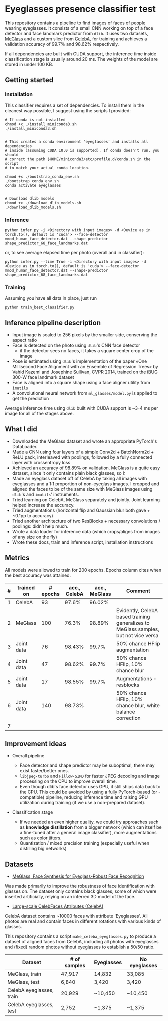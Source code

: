 # Eyeglasses presence classifier test

This repository contains a pipeline to find images of faces of people wearing eyeglasses. It consists of a small CNN working on top of a face detector and face landmark predictor from `dlib`. It uses two datasets, [MeGlass](https://github.com/cleardusk/MeGlass) and a custom slice from [CelebA](http://mmlab.ie.cuhk.edu.hk/projects/CelebA.html), for training and achieves a validation accuracy of 99.7% and 98.62% respectively.

If all dependencies are built with CUDA support, the inference time inside classification stage is usually around 20 ms. The weights of the model are stored in under 100 KB.

## Getting started

### Installation

This classifier requires a set of dependencies. To install them in the cleanest way possible, I suggest using the scripts I provided:
```
# If conda is not installed
chmod +x ./install_miniconda3.sh
./install_miniconda3.sh


# This creates a conda environment 'eyeglasses' and installs all dependencies
# inside (assuming CUDA 10.0 is supported). If conda doesn't run, you should
# correct the path $HOME/miniconda3/etc/profile.d/conda.sh in the script
# to match your actual conda location.

chmod +x ./bootstrap_conda_env.sh
./bootstrap_conda_env.sh
conda activate eyeglasses


# Download dlib models
chmod +x ./download_dlib_models.sh
./download_dlib_models.sh
```

### Inference

```
python infer.py -i <Directory with input images> -d <Device as in torch.to(), default is 'cuda'> --face-detector mmod_human_face_detector.dat --shape-predictor shape_predictor_68_face_landmarks.dat
```
or, to see average elapsed time per photo (overall and in classifier):
```
python infer.py --time True -i <Directory with input images> -d <Device as in torch.to(), default is 'cuda'> --face-detector mmod_human_face_detector.dat --shape-predictor shape_predictor_68_face_landmarks.dat
```

### Training

Assuming you have all data in place, just run
```
python train_best_classifier.py
```

## Inference pipeline description

- Input image is scaled to 256 pixels by the smaller side, conserving the aspect ratio
- Face is detected on the photo using `dlib`'s CNN face detector
  - if the detector sees no faces, it takes a square center crop of the image
- Pose is estimated using `dlib`'s implementation of the paper
«One Millisecond Face Alignment with an Ensemble of Regression Trees» by
Vahid Kazemi and Josephine Sullivan, CVPR 2014,
 trained on the iBUG 300-W face landmark dataset
- Face is aligned into a square shape using a face aligner utility from `imutils`
- A convolutional neural network from `ml_glasses/model.py` is applied to get the prediction

Average inference time using `dlib` built with CUDA support is ~3-4 ms per image for all of the stages above.

## What I did

- Downloaded the MeGlass dataset and wrote an appropriate PyTorch's DataLoader. 
- Made a CNN using four layers of a simple Conv2d + BatchNorm2d + ReLU pack, interleaved with poolings, followed by a fully connected layer with crossentropy loss
- Achieved an accuracy of 98.89% on validation. MeGlass is a quite easy dataset, since it only contains plain black glasses, so I:
- Made an eyeglass dataset off of CelebA by taking all images with eyeglasses and a 1:1 proportion of non-eyeglass images. I cropped and aligned the faces to be of the same size with MeGlass images using `dlib`'s and `imutils`' instruments.
- Tried learning on CelebA, MeGlass separately and jointly. Joint learning helped increase the accuracy.
- Tried augmentations (horizontal flip and Gaussian blur both gave + ~0.1pp to accuracy)
- Tried another architecture of two ResBlocks + necessary convolutions / poolings: didn’t help much.
- Wrote a data loader for inference data (which crops/aligns from images of any size on the fly)
- Wrote these docs, train and inference script, installation instructions

## Metrics

All models were allowed to train for 200 epochs. Epochs column cites when the best accuracy was attained.

| # | trained on | # epochs | acc., CelebA | acc., MeGlass  | Comment |
|---|---|---|---|---|---|
| 1 | CelebA | 93 | 97.6% | 96.02%  |   |
| 2 | MeGlass | 100 | 76.3% | 98.89% | Evidently, CelebA based training generalizes to MeGlass samples, but not vice versa   |
| 3 | Joint data  | 76 | 98.43% | 99.7% | 50% chance HFlip augmentation |
| 4 | Joint data | 47 | 98.62% | 99.7% | 50% chance HFlip, 10% chance blur |
| 5 | Joint data  | 17 | 98.55% | 99.7% | Augmentations + resblocks |
| 6 | Joint data  | 140 | 98.73% |  | 50% chance HFlip, 10% chance blur, white balance correction  |
| 7 |   |   |   | |  |

## Improvement ideas

- Overall pipeline
  - Face detector and shape predictor may be suboptimal, there may exist faster/better ones.
  - `libjpeg-turbo` and `Pillow-SIMD` for faster JPEG decoding and image processing on the CPU to improve overall time.
  - Even though dlib's face detector uses GPU, it still ships data back to the CPU. This could be avoided by using a fully PyTorch-based (or -compatible) pipeline, reducing inference time and raising GPU utilization during training (if we use a non-prepared dataset).

- Classification stage
  - If we needed an even higher quality, we could try approaches such as **knowledge distillation** from a bigger network (which can itself be a fine-tuned after a general image classifier), more augmentations such as color jitters.
  - Quantization / mixed precision training (especially useful when distilling big networks)
  
## Datasets

- [MeGlass, Face Synthesis for Eyeglass-Robust Face Recognition](https://github.com/cleardusk/MeGlass)

Was made primarily to improve the robustness of face identification with glasses on. The dataset only contains black glasses, some of which were inserted artificially, relying on an inferred 3D model of the face.

- [Large-scale CelebFaces Attributes (CelebA)](http://mmlab.ie.cuhk.edu.hk/projects/CelebA.html)

CelebA dataset contains ~10000 faces with attribute 'Eyeglasses'. All photos are real and contain faces in different rotations with various kinds of glasses. 

This repository contains a script `make_celeba_eyeglasses.py` to produce a dataset of aligned faces from CelebA, including all photos with eyeglasses and (fixed) random photos without eyeglasses to establish a 50/50 ratio.

| Dataset | # of samples | Eyeglasses | No eyeglasses |
|---|---|---|---|
| MeGlass, train | 47,917 | 14,832 | 33,085 |
| MeGlass, test | 6,840 | 3,420 | 3,420 |
| CelebA eyeglasses, train | 20,929 | ~10,450 | ~10,450 |
| CelebA eyeglasses, test | 2,752 | ~1,375 | ~1,375  |